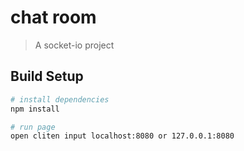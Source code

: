 # chat room

> A socket-io project

## Build Setup

``` bash
# install dependencies
npm install

# run page
open cliten input localhost:8080 or 127.0.0.1:8080